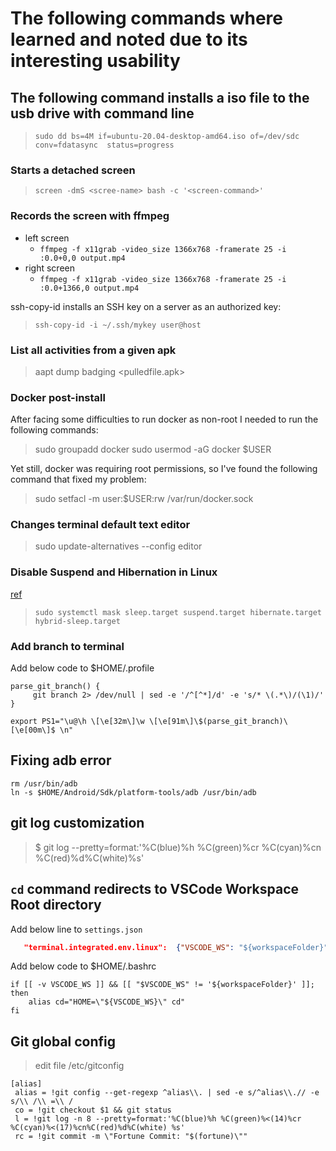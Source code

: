 # The following commands where learned and noted due to its interesting usability

## The following command installs a iso file to the usb drive with command line

> ```sudo dd bs=4M if=ubuntu-20.04-desktop-amd64.iso of=/dev/sdc conv=fdatasync  status=progress```

### Starts a detached screen

>```screen -dmS <scree-name> bash -c '<screen-command>'```

### Records the screen with ffmpeg

* left screen
  * ```ffmpeg -f x11grab -video_size 1366x768 -framerate 25 -i :0.0+0,0 output.mp4```
* right screen
  * ```ffmpeg -f x11grab -video_size 1366x768 -framerate 25 -i :0.0+1366,0 output.mp4```

ssh-copy-id installs an SSH key on a server as an authorized key:
> ```ssh-copy-id -i ~/.ssh/mykey user@host```

### List all activities from a given apk

>aapt dump badging <pulledfile.apk>

### Docker post-install

After facing some difficulties to run docker as non-root I needed to run the following commands:
> sudo groupadd docker
> sudo usermod -aG docker $USER

Yet still, docker was requiring root permissions, so I've found the following command that fixed my problem:

> sudo setfacl -m user:$USER:rw /var/run/docker.sock

### Changes terminal default text editor

> sudo update-alternatives --config editor

### Disable Suspend and Hibernation in Linux

[ref](https://www.tecmint.com/disable-suspend-and-hibernation-in-linux/)  
> `sudo systemctl mask sleep.target suspend.target hibernate.target hybrid-sleep.target`

### Add branch to terminal

Add below code to $HOME/.profile

```shell
parse_git_branch() {
     git branch 2> /dev/null | sed -e '/^[^*]/d' -e 's/* \(.*\)/(\1)/'
}

export PS1="\u@\h \[\e[32m\]\w \[\e[91m\]\$(parse_git_branch)\[\e[00m\]$ \n"
```

## Fixing adb error

```shell
rm /usr/bin/adb
ln -s $HOME/Android/Sdk/platform-tools/adb /usr/bin/adb 
```

## git log customization

 > $ git log --pretty=format:'%C(blue)%h %C(green)%cr %C(cyan)%cn %C(red)%d%C(white)%s'

## `cd` command redirects to VSCode Workspace Root directory

 Add below line to `settings.json`

```json
   "terminal.integrated.env.linux":  {"VSCODE_WS": "${workspaceFolder}"}
```

Add below code to $HOME/.bashrc

```shell
if [[ -v VSCODE_WS ]] && [[ "$VSCODE_WS" != '${workspaceFolder}' ]]; then
    alias cd="HOME=\"${VSCODE_WS}\" cd"
fi
```

## Git global config

>edit file /etc/gitconfig

```
[alias]
 alias = !git config --get-regexp ^alias\\. | sed -e s/^alias\\.// -e s/\\ /\\ =\\ /
 co = !git checkout $1 && git status
 l = !git log -n 8 --pretty=format:'%C(blue)%h %C(green)%<(14)%cr %C(cyan)%<(17)%cn%C(red)%d%C(white) %s'
 rc = !git commit -m \"Fortune Commit: "$(fortune)\""

```
